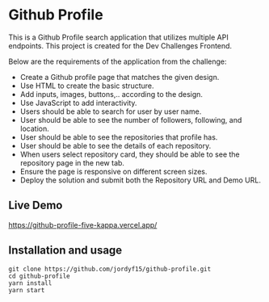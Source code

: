 # Github Profile
This is a Github Profile search application that utilizes multiple API endpoints. This project is created for the Dev Challenges Frontend.  

Below are the requirements of the application from the challenge:
- Create a Github profile page that matches the given design.
- Use HTML to create the basic structure.
- Add inputs, images, buttons,.. according to the design.
- Use JavaScript to add interactivity.
- Users should be able to search for user by user name.
- User should be able to see the number of followers, following, and location.
- User should be able to see the repositories that profile has.
- User should be able to see the details of each repository.
- When users select repository card, they should be able to see the repository page in the new tab.
- Ensure the page is responsive on different screen sizes.
- Deploy the solution and submit both the Repository URL and Demo URL.

## Live Demo
https://github-profile-five-kappa.vercel.app/

## Installation and usage
```
git clone https://github.com/jordyf15/github-profile.git
cd github-profile
yarn install
yarn start
```